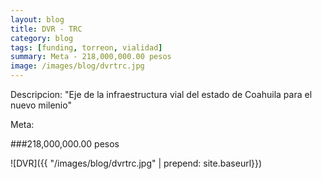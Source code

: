 ```yaml
---
layout: blog
title: DVR - TRC
category: blog
tags: [funding, torreon, vialidad]
summary: Meta - 218,000,000.00 pesos
image: /images/blog/dvrtrc.jpg
---
```


Descripcion:
"Eje de la infraestructura vial del estado de Coahuila para el nuevo milenio"

Meta:

###218,000,000.00 pesos

![DVR]({{ "/images/blog/dvrtrc.jpg" | prepend: site.baseurl}})
